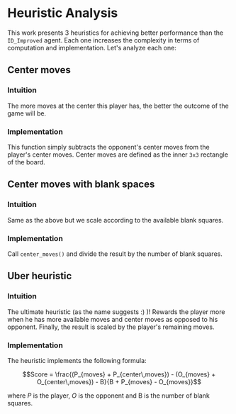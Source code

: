 # Heuristic Analysis

This work presents 3 heuristics for achieving better performance than the `ID_Improved` agent. Each one increases the complexity in terms of computation and implementation. Let's analyze each one:

## Center moves

### Intuition

The more moves at the center this player has, the better the outcome of the game will be.

### Implementation

This function simply subtracts the opponent's center moves from the player's center moves. Center moves are defined as the inner `3x3` rectangle of the board.

## Center moves with blank spaces

### Intuition

Same as the above but we scale according to the available blank squares.

### Implementation

Call `center_moves()` and divide the result by the number of blank squares.

## Uber heuristic

### Intuition

The ultimate heuristic (as the name suggests :) )! Rewards the player more when he has more available moves and center moves as opposed to his opponent.  Finally, the result is scaled by the player's remaining moves.

### Implementation

The heuristic implements the following formula:

$$Score = \frac{(P_{moves} + P_{center\,moves}) - (O_{moves} + O_{center\,moves}) - B}{B + P_{moves} - O_{moves}}$$

where $P$ is the player, $O$ is the opponent and B is the number of blank squares.
